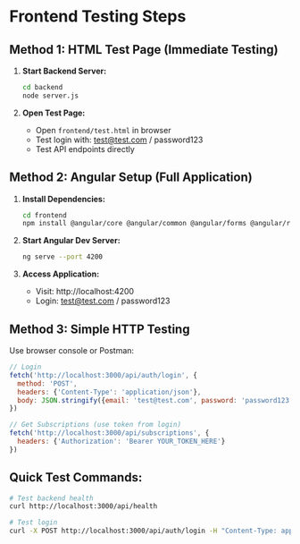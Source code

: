 # Frontend Testing Steps

## Method 1: HTML Test Page (Immediate Testing)

1. **Start Backend Server:**
   ```bash
   cd backend
   node server.js
   ```

2. **Open Test Page:**
   - Open `frontend/test.html` in browser
   - Test login with: test@test.com / password123
   - Test API endpoints directly

## Method 2: Angular Setup (Full Application)

1. **Install Dependencies:**
   ```bash
   cd frontend
   npm install @angular/core @angular/common @angular/forms @angular/router @angular/platform-browser @angular/platform-browser-dynamic @angular/compiler rxjs zone.js typescript
   ```

2. **Start Angular Dev Server:**
   ```bash
   ng serve --port 4200
   ```

3. **Access Application:**
   - Visit: http://localhost:4200
   - Login: test@test.com / password123

## Method 3: Simple HTTP Testing

Use browser console or Postman:

```javascript
// Login
fetch('http://localhost:3000/api/auth/login', {
  method: 'POST',
  headers: {'Content-Type': 'application/json'},
  body: JSON.stringify({email: 'test@test.com', password: 'password123'})
})

// Get Subscriptions (use token from login)
fetch('http://localhost:3000/api/subscriptions', {
  headers: {'Authorization': 'Bearer YOUR_TOKEN_HERE'}
})
```

## Quick Test Commands:

```bash
# Test backend health
curl http://localhost:3000/api/health

# Test login
curl -X POST http://localhost:3000/api/auth/login -H "Content-Type: application/json" -d "{\"email\":\"test@test.com\",\"password\":\"password123\"}"
```